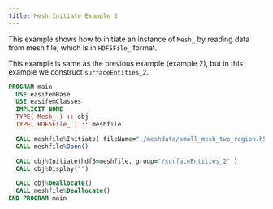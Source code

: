 ```yaml
---
title: Mesh Initiate Example 3
---
```


This example shows how to initiate an instance of `Mesh_`
by reading data from mesh file, which is in `HDF5File_` format.

This example is same as the previous example (example 2),
but in this example we construct `surfaceEntities_2`.

```fortran
PROGRAM main
  USE easifemBase
  USE easifemClasses
  IMPLICIT NONE
  TYPE( Mesh_ ) :: obj
  TYPE( HDF5File_ ) :: meshfile

  CALL meshfile%Initiate( fileName="./meshdata/small_mesh_two_region.h5", MODE="READ" )
  CALL meshfile%Open()

  CALL obj%Initiate(hdf5=meshfile, group="/surfaceEntities_2" )
  CALL obj%Display("")

  CALL obj%Deallocate()
  CALL meshfile%Deallocate()
END PROGRAM main
```

